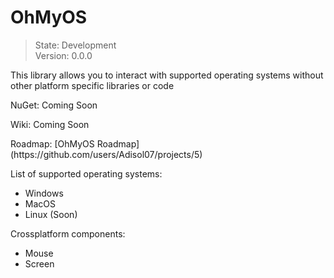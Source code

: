 # OhMyOS
> State: Development<br>
> Version: 0.0.0
<p>This library allows you to interact with supported operating systems without other platform specific libraries or code</p>
<p>NuGet: Coming Soon</p>
<p>Wiki: Coming Soon</p>
<p>Roadmap: [OhMyOS Roadmap](https://github.com/users/Adisol07/projects/5)</p>
<p>List of supported operating systems:</p>
<ul>
  <li>Windows</li>
  <li>MacOS</li>
  <li>Linux (Soon)</li>
</ul>
<p>Crossplatform components: </p>
<ul>
  <li>Mouse</li>
  <li>Screen</li>
</ul>
